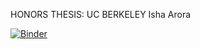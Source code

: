HONORS THESIS: UC BERKELEY
Isha Arora

[![Binder](https://mybinder.org/badge_logo.svg)](https://mybinder.org/v2/gh/theishaarora/honors_thesis/master)
